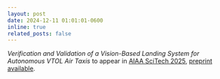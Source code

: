 ```yaml
---
layout: post
date: 2024-12-11 01:01:01-0600
inline: true
related_posts: false
---
```


*Verification and Validation of a Vision-Based Landing System for Autonomous VTOL Air Taxis* to appear in [AIAA SciTech 2025](https://www.aiaa.org/SciTech), [preprint available](https://arxiv.org/abs/2412.08102).
